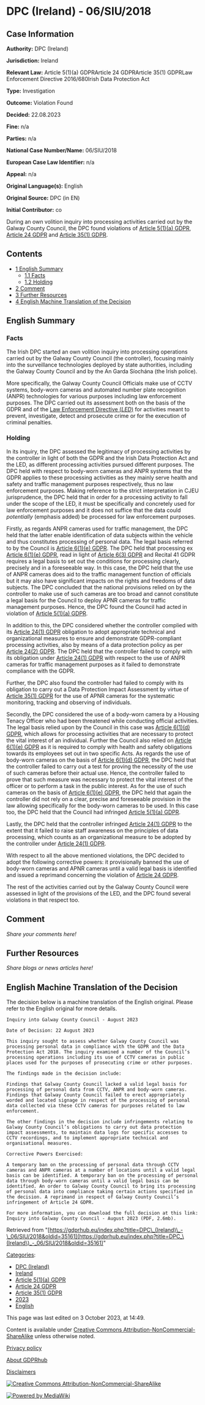 # DPC (Ireland) - 06/SIU/2018

## Case Information

**Authority:** DPC (Ireland)

**Jurisdiction:** Ireland

**Relevant Law:** Article 5(1)(a) GDPRArticle 24 GDPRArticle 35(1) GDPRLaw Enforcement Directive 2016/680Irish Data Protection Act

**Type:** Investigation

**Outcome:** Violation Found

**Decided:** 22.08.2023

**Fine:** n/a

**Parties:** n/a

**National Case Number/Name:** 06/SIU/2018

**European Case Law Identifier:** n/a

**Appeal:** n/a

**Original Language(s):** English

**Original Source:** DPC (in EN)

**Initial Contributor:** co

During an own volition inquiry into processing activities carried out by the Galway County Council, the DPC found violations of [Article 5(1)(a) GDPR](/index.php?title=Article_5_GDPR#1a "Article 5 GDPR"), [Article 24 GDPR](/index.php?title=Article_24_GDPR "Article 24 GDPR") and [Article 35(1) GDPR](/index.php?title=Article_35_GDPR#1 "Article 35 GDPR").

## Contents

*   [1 English Summary](#English_Summary)
    *   [1.1 Facts](#Facts)
    *   [1.2 Holding](#Holding)
*   [2 Comment](#Comment)
*   [3 Further Resources](#Further_Resources)
*   [4 English Machine Translation of the Decision](#English_Machine_Translation_of_the_Decision)

## English Summary

### Facts

The Irish DPC started an own volition inquiry into processing operations carried out by the Galway County Council (the controller), focusing mainly into the surveillance technologies deployed by state authorities, including the Galway County Council and by the An Garda Síochána (the Irish police).

More specifically, the Galway County Council Officials make use of CCTV systems, body-worn cameras and automated number plate recognition (ANPR) technologies for various purposes including law enforcement purposes. The DPC carried out its assessment both on the basis of the GDPR and of the [Law Enforcement Directive (_LED_)](https://eur-lex.europa.eu/legal-content/EN/TXT/PDF/?uri=CELEX:32016L0680) for activities meant to prevent, investigate, detect and prosecute crime or for the execution of criminal penalties.

### Holding

In its inquiry, the DPC assessed the legitimacy of processing activities by the controller in light of both the GDPR and the Irish Data Protection Act and the LED, as different processing activities pursued different purposes. The DPC held with respect to body-worn cameras and ANPR systems that the GDPR applies to these processing activities as they mainly serve health and safety and traffic management purposes respectively, thus no law enforcement purposes. Making reference to the strict interpretation in CJEU jurisprudence, the DPC held that in order for a processing activity to fall under the scope of the LED, it must be specifically and concretely used for law enforcement purposes and it does not suffice that the data could _potentially_ (emphasis added) be processed for law enforcement purposes.

Firstly, as regards ANPR cameras used for traffic management, the DPC held that the latter enable identification of data subjects within the vehicle and thus constitutes processing of personal data. The legal basis referred to by the Council is [Article 6(1)(e) GDPR](/index.php?title=Article_6_GDPR#1e "Article 6 GDPR"). The DPC held that processing ex [Article 6(1)(e) GDPR](/index.php?title=Article_6_GDPR#1e "Article 6 GDPR"), read in light of [Article 6(3) GDPR](/index.php?title=Article_6_GDPR#3 "Article 6 GDPR") and Recital 41 GDPR requires a legal basis to set out the conditions for processing clearly, precisely and in a foreseeable way. In this case, the DPC held that the use of ANPR cameras does aid to the traffic management function of officials but it may also have significant impacts on the rights and freedoms of data subjects. The DPC concluded that the national provisions relied on by the controller to make use of such cameras are too broad and cannot constitute a legal basis for the Council to deploy APNR cameras for traffic management purposes. Hence, the DPC found the Council had acted in violation of [Article 5(1)(a) GDPR](/index.php?title=Article_5_GDPR#1a "Article 5 GDPR").

In addition to this, the DPC considered whether the controller complied with its [Article 24(1) GDPR](/index.php?title=Article_24_GDPR#1 "Article 24 GDPR") obligation to adopt appropriate technical and organizational measures to ensure and demonstrate GDPR-compliant processing activities, also by means of a data protection policy as per [Article 24(2) GDPR](/index.php?title=Article_24_GDPR#2 "Article 24 GDPR"). The DPC held that the controller failed to comply with its obligation under [Article 24(1) GDPR](/index.php?title=Article_24_GDPR#1 "Article 24 GDPR") with respect to the use of ANPR cameras for traffic management purposes as it failed to demonstrate compliance with the GDPR.

Further, the DPC also found the controller had failed to comply with its obligation to carry out a Data Protection Impact Assessment by virtue of [Article 35(1) GDPR](/index.php?title=Article_35_GDPR#1 "Article 35 GDPR") for the use of APNR cameras for the systematic monitoring, tracking and observing of individuals.

Secondly, the DPC considered the use of a body-worn camera by a Housing Tenacy Officer who had been threatened while conducting official activities. The legal basis relied upon by the Council in this case was [Article 6(1)(d) GDPR](/index.php?title=Article_6_GDPR#1d "Article 6 GDPR"), which allows for processing activities that are necessary to protect the vital interest of an individual. Further the Council also relied on [Article 6(1)(e) GDPR](/index.php?title=Article_6_GDPR#1e "Article 6 GDPR") as it is required to comply with health and safety obligations towards its employees set out in two specific Acts. As regards the use of body-worn cameras on the basis of [Article 6(1)(d) GDPR](/index.php?title=Article_6_GDPR#1d "Article 6 GDPR"), the DPC held that the controller failed to carry out a test for proving the necessity of the use of such cameras before their actual use. Hence, the controller failed to prove that such measure was necessary to protect the vital interest of the officer or to perform a task in the public interest. As for the use of such cameras on the basis of [Article 6(1)(e) GDPR](/index.php?title=Article_6_GDPR#1e "Article 6 GDPR"), the DPC held that again the controller did not rely on a clear, precise and foreseeable provision in the law allowing specifically for the body-worn cameras to be used. In this case too, the DPC held that the Council had infringed [Article 5(1)(a) GDPR](/index.php?title=Article_5_GDPR#1a "Article 5 GDPR").

Lastly, the DPC held that the controller infringed [Article 24(1) GDPR](/index.php?title=Article_24_GDPR#1 "Article 24 GDPR") to the extent that it failed to raise staff awareness on the principles of data processing, which counts as an organizational measure to be adopted by the controller under [Article 24(1) GDPR](/index.php?title=Article_24_GDPR#1 "Article 24 GDPR").

With respect to all the above mentioned violations, the DPC decided to adopt the following corrective powers: it provisionally banned the use of body-worn cameras and APNR cameras until a valid legal basis is identified and issued a reprimand concerning the violation of [Article 24 GDPR](/index.php?title=Article_24_GDPR "Article 24 GDPR").

The rest of the activities carried out by the Galway County Council were assessed in light of the provisions of the LED, and the DPC found several violations in that respect too.

## Comment

_Share your comments here!_

## Further Resources

_Share blogs or news articles here!_

## English Machine Translation of the Decision

The decision below is a machine translation of the English original. Please refer to the English original for more details.

```
Inquiry into Galway County Council - August 2023

Date of Decision: 22 August 2023

This inquiry sought to assess whether Galway County Council was processing personal data in compliance with the GDPR and the Data Protection Act 2018. The inquiry examined a number of the Council’s processing operations including its use of CCTV cameras in public places used for the purposes of prosecuting crime or other purposes.

The findings made in the decision include:

Findings that Galway County Council lacked a valid legal basis for processing of personal data from CCTV, ANPR and body-worn cameras. Findings that Galway County Council failed to erect appropriately worded and located signage in respect of the processing of personal data collected via these CCTV cameras for purposes related to law enforcement.

The other findings in the decision include infringements relating to Galway County Council’s obligations to carry out data protection impact assessments, to maintain data logs for specific accesses to CCTV recordings, and to implement appropriate technical and organisational measures.

Corrective Powers Exercised:

A temporary ban on the processing of personal data through CCTV cameras and ANPR cameras at a number of locations until a valid legal basis can be identified. A temporary ban on the processing of personal data through body-worn cameras until a valid legal basis can be identified. An order to Galway County Council to bring its processing of personal data into compliance taking certain actions specified in the decision. A reprimand in respect of Galway County Council’s infringement of Article 24 GDPR.

For more information, you can download the full decision at this link: Inquiry into Galway County Council - August 2023 (PDF, 2.6mb).

```

Retrieved from "[https://gdprhub.eu/index.php?title=DPC\_(Ireland)\_-\_06/SIU/2018&oldid=35161](https://gdprhub.eu/index.php?title=DPC_\(Ireland\)_-_06/SIU/2018&oldid=35161)"

[Categories](/index.php?title=Special:Categories "Special:Categories"):

*   [DPC (Ireland)](/index.php?title=Category:DPC_\(Ireland\) "Category:DPC (Ireland)")
*   [Ireland](/index.php?title=Category:Ireland "Category:Ireland")
*   [Article 5(1)(a) GDPR](/index.php?title=Category:Article_5\(1\)\(a\)_GDPR "Category:Article 5(1)(a) GDPR")
*   [Article 24 GDPR](/index.php?title=Category:Article_24_GDPR "Category:Article 24 GDPR")
*   [Article 35(1) GDPR](/index.php?title=Category:Article_35\(1\)_GDPR "Category:Article 35(1) GDPR")
*   [2023](/index.php?title=Category:2023 "Category:2023")
*   [English](/index.php?title=Category:English "Category:English")

This page was last edited on 3 October 2023, at 14:49.

Content is available under [Creative Commons Attribution-NonCommercial-ShareAlike](https://creativecommons.org/licenses/by-nc-sa/4.0/) unless otherwise noted.

[Privacy policy](/index.php?title=GDPRhub:Privacy_policy)

[About GDPRhub](/index.php?title=GDPRhub:About)

[Disclaimers](/index.php?title=GDPRhub:General_disclaimer)

[![Creative Commons Attribution-NonCommercial-ShareAlike](/resources/assets/licenses/cc-by-nc-sa.png)](https://creativecommons.org/licenses/by-nc-sa/4.0/)

[![Powered by MediaWiki](/resources/assets/poweredby_mediawiki_88x31.png)](https://www.mediawiki.org/)